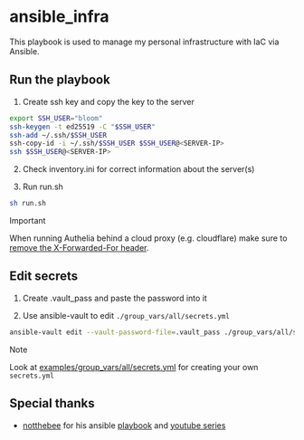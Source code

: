 # ansible_infra

This playbook is used to manage my personal infrastructure with IaC via Ansible.

## Run the playbook

1. Create ssh key and copy the key to the server
```bash
export SSH_USER="bloom"
ssh-keygen -t ed25519 -C "$SSH_USER"
ssh-add ~/.ssh/$SSH_USER
ssh-copy-id -i ~/.ssh/$SSH_USER $SSH_USER@<SERVER-IP>
ssh $SSH_USER@<SERVER-IP>
```

2. Check inventory.ini for correct information about the server(s)

3. Run run.sh
```bash
sh run.sh
```

> [!IMPORTANT]
> When running Authelia behind a cloud proxy (e.g. cloudflare) make sure to [remove the X-Forwarded-For header](https://www.authelia.com/integration/proxies/forwarded-headers/).

## Edit secrets

1. Create .vault_pass and paste the password into it


2. Use ansible-vault to edit `./group_vars/all/secrets.yml`
```bash
ansible-vault edit --vault-password-file=.vault_pass ./group_vars/all/secrets.yml
```

> [!NOTE]
> Look at [examples/group_vars/all/secrets.yml](https://github.com/blccming/ansible_infra/blob/master/examples/group_vars/all/secrets.yml) for creating your own `secrets.yml`

## Special thanks

- [notthebee](https://github.com/notthebee) for his ansible [playbook](https://github.com/notthebee/infra) and [youtube series](https://yewtu.be/playlist?list=PLkxWXio1KmRoZd88WbrnSnQM5MJY5PjH2)
